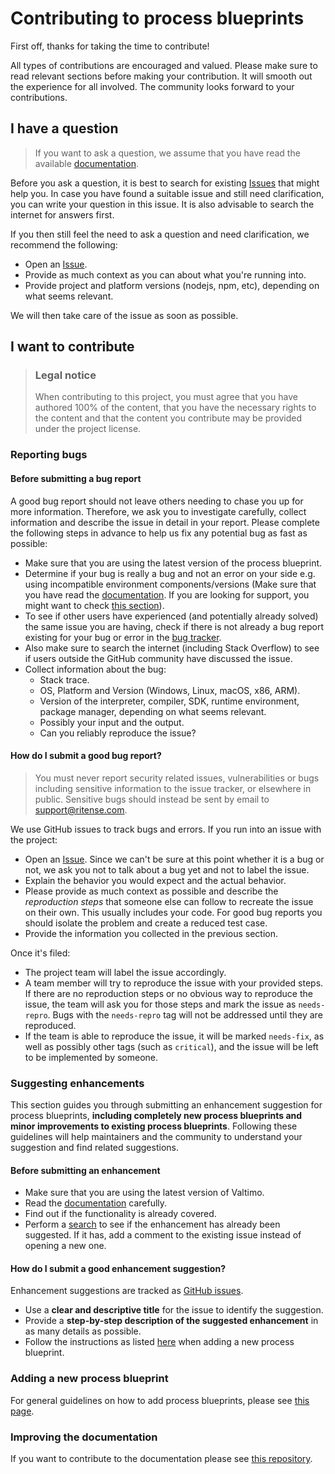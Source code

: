 <!-- omit in toc -->
# Contributing to process blueprints

First off, thanks for taking the time to contribute!

All types of contributions are encouraged and valued. Please make sure to read relevant sections before making your
contribution. It will smooth out the experience for all involved. The community looks forward to your contributions.

## I have a question

> If you want to ask a question, we assume that you have read the available [documentation](https://docs.valtimo.nl/valtimo-implementation/process-blueprints).

Before you ask a question, it is best to search for existing [Issues](https://github.com/generiekzaakafhandelcomponent/Basisprocessen/issues)
that might help you. In case you have found a suitable issue and still need clarification, you can write your question
in this issue. It is also advisable to search the internet for answers first.

If you then still feel the need to ask a question and need clarification, we recommend the following:

- Open an [Issue](https://github.com/generiekzaakafhandelcomponent/Basisprocessen/issues/new).
- Provide as much context as you can about what you're running into.
- Provide project and platform versions (nodejs, npm, etc), depending on what seems relevant.

We will then take care of the issue as soon as possible.

## I want to contribute

> ### Legal notice
> When contributing to this project, you must agree that you have authored 100% of the content, that you have the
necessary rights to the content and that the content you contribute may be provided under the project license.

### Reporting bugs

#### Before submitting a bug report

A good bug report should not leave others needing to chase you up for more information. Therefore, we ask you to
investigate carefully, collect information and describe the issue in detail in your report. Please complete the
following steps in advance to help us fix any potential bug as fast as possible:

- Make sure that you are using the latest version of the process blueprint.
- Determine if your bug is really a bug and not an error on your side e.g. using incompatible environment
components/versions (Make sure that you have read the
[documentation](https://docs.valtimo.nl/valtimo-implementation/process-blueprints). If you are looking for support, you
might want to check [this section](#i-have-a-question)).
- To see if other users have experienced (and potentially already solved) the same issue you are having, check if there
is not already a bug report existing for your bug or error in the [bug tracker](https://github.com/generiekzaakafhandelcomponent/Basisprocessenissues?q=label%3Abug).
- Also make sure to search the internet (including Stack Overflow) to see if users outside the GitHub community have
discussed the issue.
- Collect information about the bug:
  - Stack trace.
  - OS, Platform and Version (Windows, Linux, macOS, x86, ARM).
  - Version of the interpreter, compiler, SDK, runtime environment, package manager, depending on what seems relevant.
  - Possibly your input and the output.
  - Can you reliably reproduce the issue?

#### How do I submit a good bug report?

> You must never report security related issues, vulnerabilities or bugs including sensitive information to the issue
tracker, or elsewhere in public. Sensitive bugs should instead be sent by email to [support@ritense.com](mailto:support@ritense.com).

We use GitHub issues to track bugs and errors. If you run into an issue with the project:

- Open an [Issue](https://github.com/generiekzaakafhandelcomponent/Basisprocessen/issues/new). Since we can't be sure
at this point whether it is a bug or not, we ask you not to talk about a bug yet and not to label the issue.
- Explain the behavior you would expect and the actual behavior.
- Please provide as much context as possible and describe the *reproduction steps* that someone else can follow to
recreate the issue on their own. This usually includes your code. For good bug reports you should isolate the problem
and create a reduced test case.
- Provide the information you collected in the previous section.

Once it's filed:

- The project team will label the issue accordingly.
- A team member will try to reproduce the issue with your provided steps. If there are no reproduction steps or no
obvious way to reproduce the issue, the team will ask you for those steps and mark the issue as `needs-repro`. Bugs with
the `needs-repro` tag will not be addressed until they are reproduced.
- If the team is able to reproduce the issue, it will be marked `needs-fix`, as well as possibly other tags (such as
`critical`), and the issue will be left to be implemented by someone.

### Suggesting enhancements

This section guides you through submitting an enhancement suggestion for process blueprints, **including completely new 
process blueprints and minor improvements to existing process blueprints**. Following these guidelines will help
maintainers and the community to understand your suggestion and find related suggestions.

#### Before submitting an enhancement

- Make sure that you are using the latest version of Valtimo.
- Read the [documentation](https://docs.valtimo.nl/valtimo-implementation/process-blueprints#creating-process-blueprints-for-gzac)
carefully.
- Find out if the functionality is already covered.
- Perform a [search](https://github.com/generiekzaakafhandelcomponent/Basisprocessen/issues) to see if the enhancement
has already been suggested. If it has, add a comment to the existing issue instead of opening a new one.

#### How do I submit a good enhancement suggestion?

Enhancement suggestions are tracked as [GitHub issues](https://github.com/generiekzaakafhandelcomponent/Basisprocessen/issues).

- Use a **clear and descriptive title** for the issue to identify the suggestion.
- Provide a **step-by-step description of the suggested enhancement** in as many details as possible.
- Follow the instructions as listed [here](https://docs.valtimo.nl/valtimo-implementation/process-blueprints#how-to-import-a-process-blueprint) when
adding a new process blueprint.

### Adding a new process blueprint

For general guidelines on how to add process blueprints, please see [this page](https://docs.valtimo.nl/valtimo-implementation/process-blueprints#creating-process-blueprints-for-gzac).

### Improving the documentation

If you want to contribute to the documentation please see [this repository](https://github.com/valtimo-platform/valtimo-documentation).
